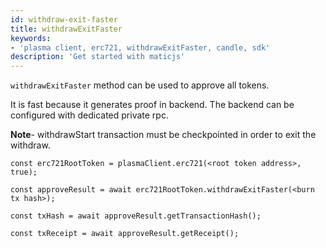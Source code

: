 ```yaml
---
id: withdraw-exit-faster
title: withdrawExitFaster
keywords: 
- 'plasma client, erc721, withdrawExitFaster, candle, sdk'
description: 'Get started with maticjs'
---
```


`withdrawExitFaster` method can be used to approve all tokens.

It is fast because it generates proof in backend. The backend can be configured with dedicated private rpc.

**Note**- withdrawStart transaction must be checkpointed in order to exit the withdraw.

```
const erc721RootToken = plasmaClient.erc721(<root token address>, true);

const approveResult = await erc721RootToken.withdrawExitFaster(<burn tx hash>);

const txHash = await approveResult.getTransactionHash();

const txReceipt = await approveResult.getReceipt();

```

